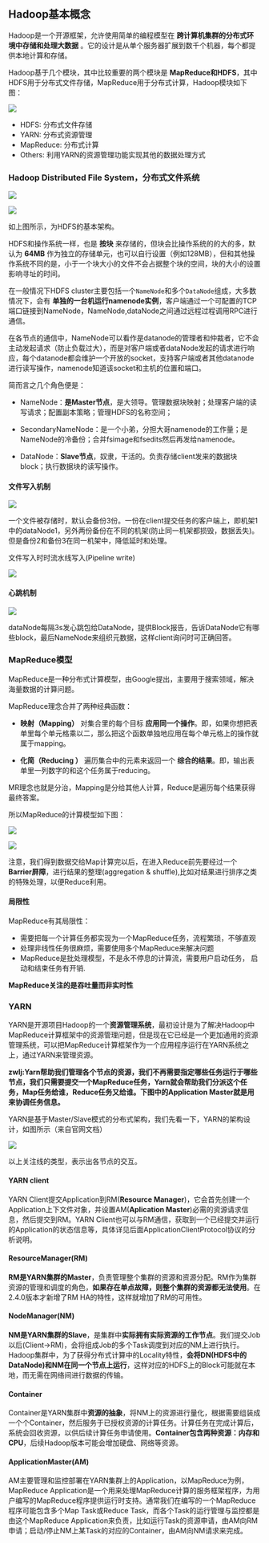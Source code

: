 ## Hadoop基本概念
Hadoop是一个开源框架，允许使用简单的编程模型在 **跨计算机集群的分布式环境中存储和处理大数据** 。它的设计是从单个服务器扩展到数千个机器，每个都提供本地计算和存储。

Hadoop基于几个模块，其中比较重要的两个模块是 **MapReduce和HDFS**，其中HDFS用于分布式文件存储，MapReduce用于分布式计算，Hadoop模块如下图：

![](image/hadoop0.png)

 - HDFS: 分布式文件存储
 - YARN: 分布式资源管理
 - MapReduce: 分布式计算
 - Others: 利用YARN的资源管理功能实现其他的数据处理方式

### Hadoop Distributed File System，分布式文件系统

![](image/hadoop1.png)

![](image/hadoop0.gif)

如上图所示，为HDFS的基本架构。

HDFS和操作系统一样，也是 **按块** 来存储的，但块会比操作系统的的大的多，默认为 **64MB** 作为独立的存储单元，也可以自行设置（例如128MB），但和其他操作系统不同的是，小于一个块大小的文件不会占据整个块的空间，块的大小的设置影响寻址的时间。

在一般情况下HDFS cluster主要包括一个`NameNode`和多个`DataNode`组成，大多数情况下，会有 **单独的一台机运行namenode实例**，客户端通过一个可配置的TCP端口链接到NameNode，NameNode,dataNode之间通过远程过程调用RPC进行通信。

在各节点的通信中，NameNode可以看作是datanode的管理者和仲裁者，它不会主动发起请求（防止负载过大），而是对客户端或者dataNode发起的请求进行响应，每个datanode都会维护一个开放的socket，支持客户端或者其他datanode进行读写操作，namenode知道该socket和主机的位置和端口。

简而言之几个角色便是：

- NameNode：**是Master节点**，是大领导。管理数据块映射；处理客户端的读写请求；配置副本策略；管理HDFS的名称空间；

- SecondaryNameNode：是一个小弟，分担大哥namenode的工作量；是NameNode的冷备份；合并fsimage和fsedits然后再发给namenode。

- DataNode：**Slave节点**，奴隶，干活的。负责存储client发来的数据块block；执行数据块的读写操作。

#### 文件写入机制

![](image/hdfs0.jpg)

一个文件被存储时，默认会备份3份。一份在client提交任务的客户端上，即机架1中的dataNode1，另外两份备份在不同的机架(防止同一机架都损毁，数据丢失)。但是备份2和备份3在同一机架中，降低延时和处理。

文件写入时时流水线写入(Pipeline write)

![](image/hdfs1.jpg)

#### 心跳机制

![](image/hdfs2.jpg)

dataNode每隔3s发心跳包给DataNode，提供Block报告，告诉DataNode它有哪些block，最后NameNode来组织元数据，这样client询问时可正确回答。

### MapReduce模型
MapReduce是一种分布式计算模型，由Google提出，主要用于搜索领域，解决海量数据的计算问题。


MapReduce理念合并了两种经典函数：

 - **映射（Mapping）** 对集合里的每个目标 **应用同一个操作**。即，如果你想把表单里每个单元格乘以二，那么把这个函数单独地应用在每个单元格上的操作就属于mapping。

 - **化简（Reducing ）** 遍历集合中的元素来返回一个  **综合的结果**。即，输出表单里一列数字的和这个任务属于reducing。

MR理念也就是分治，Mapping是分给其他人计算，Reduce是遍历每个结果获得最终答案。

所以MapReduce的计算模型如下图：

![](image/mapreduce0.jpg)

![](image/mapreduce0.png)


注意，我们得到数据交给Map计算完以后，在进入Reduce前先要经过一个 **Barrier屏障**，进行结果的整理(aggregation & shuffle),比如对结果进行排序之类的特殊处理，以便Reduce利用。


#### 局限性
MapReduce有其局限性：

 - 需要把每一个计算任务都实现为一个MapReduce任务，流程繁琐，不够直观
 - 处理非线性任务很麻烦，需要使用多个MapReduce来解决问题
 - MapReduce是批处理模型，不是永不停息的计算流，需要用户启动任务， 启动和结束任务有开销.


**MapReduce关注的是吞吐量而非实时性**

### YARN
YARN是开源项目Hadoop的一个**资源管理系统**，最初设计是为了解决Hadoop中MapReduce计算框架中的资源管理问题，但是现在它已经是一个更加通用的资源管理系统，可以把MapReduce计算框架作为一个应用程序运行在YARN系统之上，通过YARN来管理资源。

**zwlj:Yarn帮助我们管理各个节点的资源，我们不再需要指定哪些任务运行于哪些节点，我们只需要提交一个MapReduce任务，Yarn就会帮助我们分派这个任务，Map任务给谁，Reduce任务又给谁。下图中的Application Master就是用来协调任务信息。**

YARN是基于Master/Slave模式的分布式架构，我们先看一下，YARN的架构设计，如图所示（来自官网文档）

![](image/yarn0.png)

以上关注线的类型，表示出各节点的交互。

#### YARN client
YARN Client提交Application到RM(**Resource Manager**)，它会首先创建一个Application上下文件对象，并设置AM(**Aplication Master**)必需的资源请求信息，然后提交到RM。YARN Client也可以与RM通信，获取到一个已经提交并运行的Application的状态信息等，具体详见后面ApplicationClientProtocol协议的分析说明。

#### ResourceManager(RM)
**RM是YARN集群的Master**，负责管理整个集群的资源和资源分配。RM作为集群资源的管理和调度的角色，**如果存在单点故障，则整个集群的资源都无法使用**。在2.4.0版本才新增了RM HA的特性，这样就增加了RM的可用性。

#### NodeManager(NM)
**NM是YARN集群的Slave**，是集群中**实际拥有实际资源的工作节点**。我们提交Job以后(Client->RM)，会将组成Job的多个Task调度到对应的NM上进行执行。Hadoop集群中，为了获得分布式计算中的Locality特性，**会将DN(HDFS中的DataNode)和NM在同一个节点上运行**，这样对应的HDFS上的Block可能就在本地，而无需在网络间进行数据的传输。

#### Container
Container是YARN集群中**资源的抽象**，将NM上的资源进行量化，根据需要组装成一个个Container，然后服务于已授权资源的计算任务。计算任务在完成计算后，系统会回收资源，以供后续计算任务申请使用。**Container包含两种资源：内存和CPU**，后续Hadoop版本可能会增加硬盘、网络等资源。


#### ApplicationMaster(AM)
AM主要管理和监控部署在YARN集群上的Application，以MapReduce为例，MapReduce Application是一个用来处理MapReduce计算的服务框架程序，为用户编写的MapReduce程序提供运行时支持。通常我们在编写的一个MapReduce程序可能包含多个Map Task或Reduce Task，而各个Task的运行管理与监控都是由这个MapReduce Application来负责，比如运行Task的资源申请，由AM向RM申请；启动/停止NM上某Task的对应的Container，由AM向NM请求来完成。
